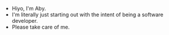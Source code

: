 - Hiyo, I'm Aby.
- I'm literally just starting out with the intent of being a software developer.
- Please take care of me.

<!---
NotReallyHo/NotReallyHo is a ✨ special ✨ repository because its `README.md` (this file) appears on your GitHub profile.
You can click the Preview link to take a look at your changes.
--->
